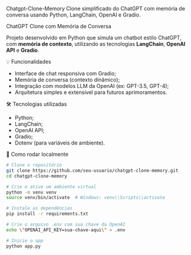 Chatgpt-Clone-Memory
Clone simplificado do ChatGPT com memória de conversa usando Python, LangChain, OpenAI e Gradio.

ChatGPT Clone com Memória de Conversa

Projeto desenvolvido em Python que simula um chatbot estilo ChatGPT, com **memória de contexto**, utilizando as tecnologias **LangChain**, **OpenAI API** e **Gradio**.

💡 Funcionalidades

- Interface de chat responsiva com Gradio;
- Memória de conversa (contexto dinâmico);
- Integração com modelos LLM da OpenAI (ex: GPT-3.5, GPT-4);
- Arquitetura simples e extensível para futuros aprimoramentos.

🛠️ Tecnologias utilizadas

- Python;
- LangChain;
- OpenAI API;
- Gradio;
- Dotenv (para variáveis de ambiente).

🚀 Como rodar localmente

```bash
# Clone o repositório
git clone https://github.com/seu-usuario/chatgpt-clone-memory.git
cd chatgpt-clone-memory

# Crie e ative um ambiente virtual
python -m venv venv
source venv/bin/activate  # Windows: venv\\Scripts\\activate

# Instale as dependências
pip install -r requirements.txt

# Crie o arquivo .env com sua chave da OpenAI
echo \"OPENAI_API_KEY=sua-chave-aqui\" > .env

# Inicie o app
python app.py
